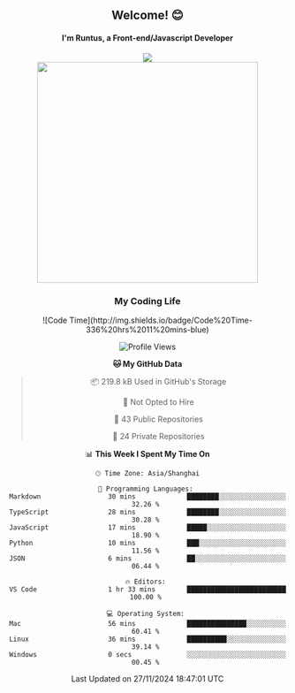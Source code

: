 

<div align="center">
    <div>    
        <h2>Welcome! 😊</h2>
        <h4> I'm Runtus, a Front-end/Javascript Developer</h4>
    </div>
    <img style="width=100%" src="https://github.com/user-attachments/assets/96bbb592-d82f-4a25-bfe7-39362c279943"> </img>
</div>


<div align="center">
<img src="https://github-readme-stats.vercel.app/api?username=Runtus&show_icons=true&theme=tokyonight" width=400 />

</div>

<div align="center">
<h3>My Coding Life</h3>
<!--START_SECTION:waka-->
![Code Time](http://img.shields.io/badge/Code%20Time-336%20hrs%2011%20mins-blue)

![Profile Views](http://img.shields.io/badge/Profile%20Views-18-blue)

**🐱 My GitHub Data** 

> 📦 219.8 kB Used in GitHub's Storage 
 > 
> 🚫 Not Opted to Hire
 > 
> 📜 43 Public Repositories 
 > 
> 🔑 24 Private Repositories 
 > 
📊 **This Week I Spent My Time On** 

```text
🕑︎ Time Zone: Asia/Shanghai

💬 Programming Languages: 
Markdown                 30 mins             ████████░░░░░░░░░░░░░░░░░   32.26 % 
TypeScript               28 mins             ████████░░░░░░░░░░░░░░░░░   30.28 % 
JavaScript               17 mins             █████░░░░░░░░░░░░░░░░░░░░   18.90 % 
Python                   10 mins             ███░░░░░░░░░░░░░░░░░░░░░░   11.56 % 
JSON                     6 mins              ██░░░░░░░░░░░░░░░░░░░░░░░   06.44 % 

🔥 Editors: 
VS Code                  1 hr 33 mins        █████████████████████████   100.00 % 

💻 Operating System: 
Mac                      56 mins             ███████████████░░░░░░░░░░   60.41 % 
Linux                    36 mins             ██████████░░░░░░░░░░░░░░░   39.14 % 
Windows                  0 secs              ░░░░░░░░░░░░░░░░░░░░░░░░░   00.45 % 
```


 Last Updated on 27/11/2024 18:47:01 UTC
<!--END_SECTION:waka-->
</div>
